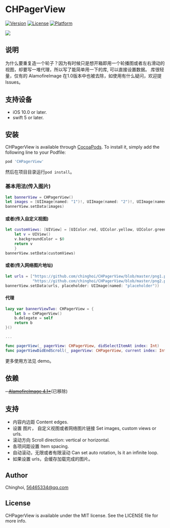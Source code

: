 # CHPagerView

[![Version](https://img.shields.io/github/v/tag/chinghoi/CHPagerView)](https://cocoapods.org/pods/CHPagerView)
[![License](https://img.shields.io/cocoapods/l/CHPagerView.svg?style=flat)](https://cocoapods.org/pods/CHPagerView)
[![Platform](https://img.shields.io/cocoapods/p/CHPagerView?color=green)](https://cocoapods.org/pods/CHPagerView)

![](https://github.com/chinghoi/CHPagerView/blob/master/demo.gif)

## 说明

为什么要重复造一个轮子？因为有时候只是想开箱即用一个轮播图或者左右滑动的视图，却要写一堆代理，所以写了能简单用一下的库, 可以直接设置数据。
库很轻量，仅有的 AlamofireImage 在1.0版本中也被去除，如使用有什么疑问，欢迎提 Issues。

## 支持设备
- iOS 10.0 or later.
- swift 5 or later.

## 安装

CHPagerView is available through [CocoaPods](https://cocoapods.org). To install
it, simply add the following line to your Podfile:

```ruby
pod 'CHPagerView'
```

然后在项目目录运行`pod install`。

### 基本用法(传入图片)
```swift
let bannerView = CHPagerView()
let images = [UIImage(named: "1")!, UIImage(named: "2")!, UIImage(named: "3")!]
bannerView.setData(images)
```
#### 或者(传入自定义视图)
```swift
let customViews: [UIView] = [UIColor.red, UIColor.yellow, UIColor.green].map {
    let v = UIView()
    v.backgroundColor = $0
    return v
    } 
bannerView.setData(customViews)
```
#### 或者(传入网络图片地址)
```swift
let urls = ["https://github.com/chinghoi/CHPagerView/blob/master/png1.png?raw=true",
            "https://github.com/chinghoi/CHPagerView/blob/master/png2.png?raw=true"]
bannerView.setData(urls, placeholder: UIImage(named: "placeholder"))

```
#### 代理
```swift
lazy var bannerViewTwo: CHPagerView = {
    let b = CHPagerView()
    b.delegate = self
    return b
}()

...

func pagerView(_ pagerView: CHPagerView, didSelectItemAt index: Int)
func pagerViewDidEndScroll(_ pagerView: CHPagerView, current index: Int)

```
更多使用方法见 demo。


## 依赖
~~- [AlamofireImage 4.1+](https://github.com/Alamofire/AlamofireImage)~~(已移除)

## 支持
- 内容内边距 Content edges.
- 设置 图片， 自定义视图或者网络图片链接 Set images, custom views or urls.
- 滚动方向 Scroll direction: vertical or horizontal.
- 各项间距设置 Item spacing.
- 自动滚动，无限或者有限滚动 Can set auto rotation, Is it an infinite loop.
- 如果设置 urls，会缓存加载完成的图片。

## Author

Chinghoi, 56465334@qq.com

## License

CHPagerView is available under the MIT license. See the LICENSE file for more info.
